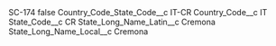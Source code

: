<?xml version="1.0" encoding="UTF-8"?>
<CustomMetadata xmlns="http://soap.sforce.com/2006/04/metadata" xmlns:xsi="http://www.w3.org/2001/XMLSchema-instance" xmlns:xsd="http://www.w3.org/2001/XMLSchema">
    <label>SC-174</label>
    <protected>false</protected>
    <values>
        <field>Country_Code_State_Code__c</field>
        <value xsi:type="xsd:string">IT-CR</value>
    </values>
    <values>
        <field>Country_Code__c</field>
        <value xsi:type="xsd:string">IT</value>
    </values>
    <values>
        <field>State_Code__c</field>
        <value xsi:type="xsd:string">CR</value>
    </values>
    <values>
        <field>State_Long_Name_Latin__c</field>
        <value xsi:type="xsd:string">Cremona</value>
    </values>
    <values>
        <field>State_Long_Name_Local__c</field>
        <value xsi:type="xsd:string">Cremona</value>
    </values>
</CustomMetadata>
